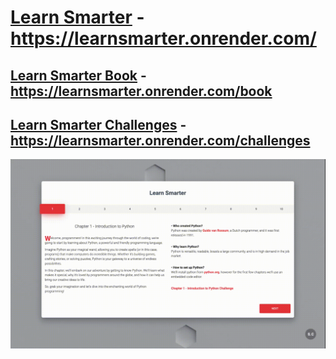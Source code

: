 # [Learn Smarter](https://learnsmarter.onrender.com/) - https://learnsmarter.onrender.com/
## [Learn Smarter Book](https://learnsmarter.onrender.com/book) - https://learnsmarter.onrender.com/book
## [Learn Smarter Challenges](https://learnsmarter.onrender.com/challenges) - https://learnsmarter.onrender.com/challenges

![Learn Smarter](assets/learnsmarter_00.gif "Learn Smarter")